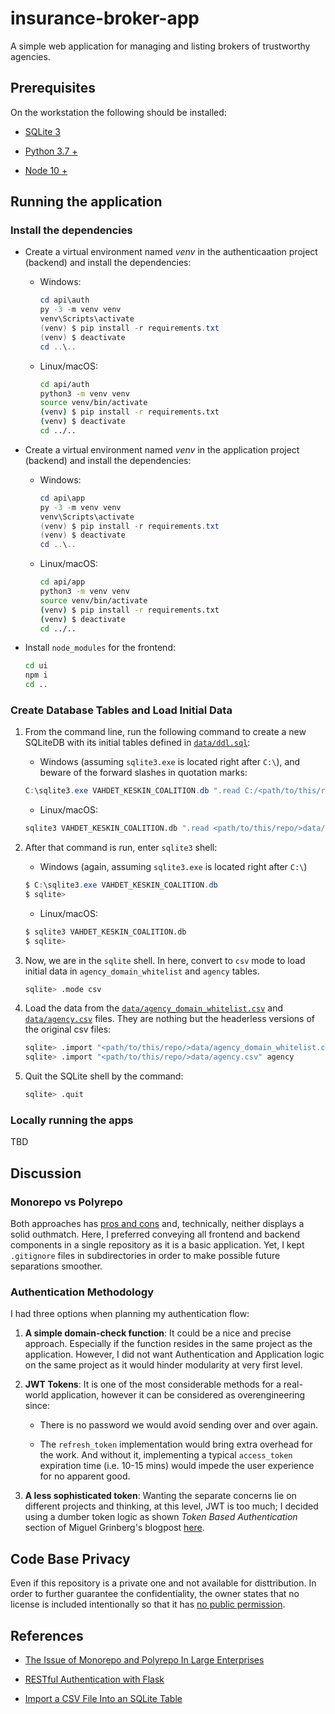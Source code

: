 # insurance-broker-app

A simple web application for managing and listing brokers of trustworthy agencies.

## Prerequisites

On the workstation the following should be installed:

- [SQLite 3](https://www.sqlite.org/download.html)

- [Python 3.7 +](https://www.python.org/downloads/)

- [Node 10 +](https://nodejs.org/en/)

## Running the application

### Install the dependencies

- Create a virtual environment named *venv* in the authenticaation project (backend) and install the dependencies:

  - Windows:

      ```ps1
      cd api\auth
      py -3 -m venv venv
      venv\Scripts\activate
      (venv) $ pip install -r requirements.txt
      (venv) $ deactivate
      cd ..\..
      ```

  - Linux/macOS:

      ```sh
      cd api/auth
      python3 -m venv venv
      source venv/bin/activate
      (venv) $ pip install -r requirements.txt
      (venv) $ deactivate
      cd ../..
      ```

- Create a virtual environment named *venv* in the application project (backend) and install the dependencies:

  - Windows:

      ```ps1
      cd api\app
      py -3 -m venv venv
      venv\Scripts\activate
      (venv) $ pip install -r requirements.txt
      (venv) $ deactivate
      cd ..\..
      ```

  - Linux/macOS:

      ```sh
      cd api/app
      python3 -m venv venv
      source venv/bin/activate
      (venv) $ pip install -r requirements.txt
      (venv) $ deactivate
      cd ../..
      ```

- Install `node_modules` for the frontend:

    ```sh
    cd ui
    npm i
    cd ..
    ```

### Create Database Tables and Load Initial Data

1. From the command line, run the following command to create a new SQLiteDB with its initial tables defined in [`data/ddl.sql`](data/ddl.sql):

    - Windows (assuming `sqlite3.exe` is located right after `C:\`), and beware of the forward slashes in quotation marks:

    ```ps1
    C:\sqlite3.exe VAHDET_KESKIN_COALITION.db ".read C:/<path/to/this/repo>/data/ddl.sql"
    ```

    - Linux/macOS:

    ```sh
    sqlite3 VAHDET_KESKIN_COALITION.db ".read <path/to/this/repo/>data/ddl.sql"
    ```

2. After that command is run, enter `sqlite3` shell:

    - Windows (again, assuming `sqlite3.exe` is located right after `C:\`)

    ```ps1
    $ C:\sqlite3.exe VAHDET_KESKIN_COALITION.db
    $ sqlite>
    ```

    - Linux/macOS:

    ```sh
    $ sqlite3 VAHDET_KESKIN_COALITION.db
    $ sqlite>
    ```

3. Now, we are in the `sqlite` shell. In here, convert to `csv` mode to load initial data in `agency_domain_whitelist` and `agency` tables.

    ```sh
    sqlite> .mode csv
    ```

4. Load the data from the [`data/agency_domain_whitelist.csv`](data/agency_domain_whitelist.csv) and [`data/agency.csv`](data/agency.csv) files. They are nothing but the headerless versions of the original csv files:

    ```sh
    sqlite> .import "<path/to/this/repo/>data/agency_domain_whitelist.csv" agency_domain_whitelist
    sqlite> .import "<path/to/this/repo/>data/agency.csv" agency
    ```

5. Quit the SQLite shell by the command:

    ```sh
    sqlite> .quit
    ```

### Locally running the apps

TBD

## Discussion

### Monorepo vs Polyrepo

Both approaches has [pros and cons](https://dl.acm.org/doi/pdf/10.1145/3328433.3328435) and, technically, neither displays a solid outhmatch. Here, I preferred conveying all frontend and backend components in a single repository as it is a basic application. Yet, I kept `.gitignore` files in subdirectories in order to make possible future separations smoother.

### Authentication Methodology

I had three options when planning my authentication flow:

1. **A simple domain-check function**: It could be a nice and precise approach. Especially if the function resides in the same project as the application. However, I did not want Authentication and Application logic on the same project as it would hinder modularity at very first level.

2. **JWT Tokens**: It is one of the most considerable methods for a real-world application, however it can be considered as overengineering since:

    - There is no password we would avoid sending over and over again.

    - The `refresh_token` implementation would bring extra overhead for the work. And without it, implementing a typical `access_token` expiration time (i.e. 10-15 mins) would impede the user experience for no apparent good.

3. **A less sophisticated token**: Wanting the separate concerns lie on different projects and thinking, at this level, JWT is too much; I decided using a dumber token logic as shown *Token Based Authentication* section of Miguel Grinberg's blogpost [here](https://blog.miguelgrinberg.com/post/restful-authentication-with-flask).

## Code Base Privacy

Even if this repository is a private one and not available for disttribution. In order to further guarantee the confidentiality, the owner states that no license is included intentionally so that it has [no public permission](https://choosealicense.com/no-permission/).

## References

- [The Issue of Monorepo and Polyrepo In Large Enterprises](https://dl.acm.org/doi/pdf/10.1145/3328433.3328435)

- [RESTful Authentication with Flask](https://blog.miguelgrinberg.com/post/restful-authentication-with-flask)

- [Import a CSV File Into an SQLite Table](https://www.sqlitetutorial.net/sqlite-import-csv/)
